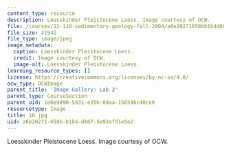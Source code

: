 ```yaml
---
content_type: resource
description: Loesskinder Pleistocene Loess. Image courtesy of OCW.
file: /courses/12-110-sedimentary-geology-fall-2004/a6e20271658bb1b4d6675e92efd1e5e2_10.jpg
file_size: 41942
file_type: image/jpeg
image_metadata:
  caption: Loesskinder Pleistocene Loess.
  credit: Image courtesy of OCW.
  image-alt: Loesskinder Pleistocene Loess.
learning_resource_types: []
license: https://creativecommons.org/licenses/by-nc-sa/4.0/
ocw_type: OCWImage
parent_title: 'Image Gallery: Lab 2'
parent_type: CourseSection
parent_uid: 1e6e9890-5931-e35b-0daa-156596c40ce6
resourcetype: Image
title: 10.jpg
uid: a6e20271-658b-b1b4-d667-5e92efd1e5e2
---
```

Loesskinder Pleistocene Loess. Image courtesy of OCW.